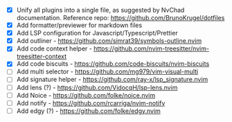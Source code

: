 - [X] Unify all plugins into a single file, as suggested by NvChad documentation. Reference repo: https://github.com/BrunoKrugel/dotfiles
- [X] Add formatter/previewer for markdown files
- [X] Add LSP configuration for Javascript/Typescript/Prettier
- [X] Add outliner - https://github.com/simrat39/symbols-outline.nvim
- [X] Add code context helper - https://github.com/nvim-treesitter/nvim-treesitter-context
- [X] Add code biscuits - https://github.com/code-biscuits/nvim-biscuits
- [ ] Add multi selector - https://github.com/mg979/vim-visual-multi
- [ ] Add signature helper - https://github.com/ray-x/lsp_signature.nvim
- [ ] Add lens (?) - https://github.com/VidocqH/lsp-lens.nvim
- [ ] Add Noice - https://github.com/folke/noice.nvim
- [ ] Add notify - https://github.com/rcarriga/nvim-notify
- [ ] Add edgy (?) - https://github.com/folke/edgy.nvim
